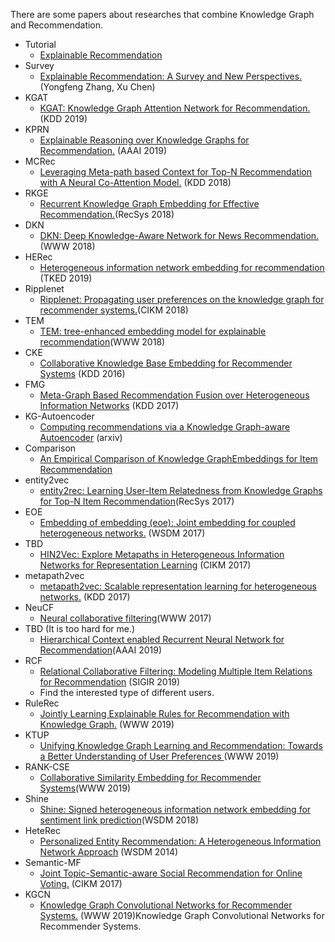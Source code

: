 There are some papers about researches that combine Knowledge Graph and Recommendation.
* Tutorial
  - [Explainable Recommendation](http://www.nextcenter.org/wp-content/uploads/2018/10/12.-Wang-Xiang.pdf)
* Survey
  - [Explainable Recommendation: A Survey and New Perspectives.](https://arxiv.org/pdf/1804.11192.pdf)(Yongfeng Zhang, Xu Chen)
* KGAT
  - [KGAT: Knowledge Graph Attention Network for Recommendation.]()(KDD 2019)
* KPRN
  - [Explainable Reasoning over Knowledge Graphs for Recommendation.](https://arxiv.org/pdf/1811.04540.pdf) (AAAI 2019)
* MCRec
  - [Leveraging Meta-path based Context for Top-N Recommendation with A Neural Co-Attention Model.](http://www.shichuan.org/doc/47.pdf) (KDD 2018)
* RKGE
  - [Recurrent Knowledge Graph Embedding for Effective Recommendation.](https://yangjiera.github.io/works/recsys2018.pdf)(RecSys 2018)
* DKN
  - [DKN: Deep Knowledge-Aware Network for News Recommendation.](https://arxiv.org/pdf/1801.08284.pdf) (WWW 2018)
* HERec
  - [Heterogeneous information network embedding for recommendation](https://arxiv.org/pdf/1711.10730.pdf) (TKED 2019)
* Ripplenet
  - [Ripplenet: Propagating user preferences on the knowledge graph for recommender systems.](https://arxiv.org/pdf/1803.03467.pdf)(CIKM 2018)
* TEM
  - [TEM: tree-enhanced embedding model for explainable recommendation](https://www.comp.nus.edu.sg/~xiangnan/papers/www18-tem.pdf)(WWW 2018)
* CKE
  - [Collaborative Knowledge Base Embedding for Recommender Systems](https://www.kdd.org/kdd2016/papers/files/adf0066-zhangA.pdf) (KDD 2016)
* FMG
  - [Meta-Graph Based Recommendation Fusion over Heterogeneous Information Networks](http://www.cse.ust.hk/~hzhaoaf/data/kdd17-paper.pdf) (KDD 2017)
* KG-Autoencoder
  - [Computing recommendations via a Knowledge Graph-aware Autoencoder](https://arxiv.org/pdf/1807.05006.pdf) (arxiv)
* Comparison
  - [An Empirical Comparison of Knowledge GraphEmbeddings for Item Recommendation](http://ceur-ws.org/Vol-2106/paper2.pdf)
* entity2vec
  - [entity2rec: Learning User-Item Relatedness from Knowledge Graphs for Top-N Item Recommendation](http://giusepperizzo.github.io/publications/Palumbo_Rizzo-RecSys2017.pdf)(RecSys 2017)
* EOE
  - [Embedding of embedding (eoe): Joint embedding for coupled heterogeneous networks.](http://shichuan.org/hin/time/2017.%20WSDM%20Embedding%20of%20Embedding%20EOE%20Joint%20Embedding%20for%20Coupled%20Heterogeneous%20Networks.pdf) (WSDM 2017)
* TBD 
  - [HIN2Vec: Explore Metapaths in Heterogeneous Information Networks for Representation Learning]() (CIKM 2017)
* metapath2vec
  - [metapath2vec: Scalable representation learning for heterogeneous networks.]() (KDD 2017)
* NeuCF
  - [Neural collaborative filtering](https://www.comp.nus.edu.sg/~xiangnan/papers/ncf.pdf)(WWW 2017)
* TBD (It is too hard for me.)
  - [Hierarchical Context enabled Recurrent Neural Network for Recommendation](https://arxiv.org/pdf/1904.12674.pdf)(AAAI 2019)
* RCF 
  - [Relational Collaborative Filtering: Modeling Multiple Item Relations for Recommendation](https://arxiv.org/pdf/1904.12796.pdf) (SIGIR 2019)
  - Find the interested type of different users.
* RuleRec
  - [Jointly Learning Explainable Rules for Recommendation with Knowledge Graph.](https://arxiv.org/pdf/1903.03714.pdf) (WWW 2019)
* KTUP
  - [Unifying Knowledge Graph Learning and Recommendation:
Towards a Better Understanding of User Preferences
](https://arxiv.org/pdf/1902.06236.pdf) (WWW 2019)
* RANK-CSE
  - [Collaborative Similarity Embedding for Recommender Systems](https://arxiv.org/pdf/1902.06188.pdf)(WWW 2019)
* Shine
  - [Shine: Signed heterogeneous information network embedding for sentiment link prediction](https://arxiv.org/pdf/1712.00732.pdf)(WSDM 2018)
* HeteRec
  - [Personalized Entity Recommendation: A Heterogeneous Information Network Approach](http://hanj.cs.illinois.edu/pdf/wsdm14_xyu.pdf) (WSDM 2014)
* Semantic-MF
  - [Joint Topic-Semantic-aware Social Recommendation for Online Voting.](https://arxiv.org/pdf/1712.00731.pdf) (CIKM 2017)
* KGCN
  - [Knowledge Graph Convolutional Networks for Recommender Systems.](https://arxiv.org/pdf/1904.12575.pdf) (WWW 2019)Knowledge Graph Convolutional Networks for Recommender Systems.
